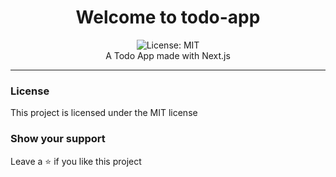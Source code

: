 <div align="center">
<h1 align="center">Welcome to todo-app</h1>
<img alt="License: MIT" src="https://img.shields.io/badge/License-MIT-yellow.svg" /><br>
A Todo App made with Next.js
</div>

***

### License
This project is licensed under the MIT license
### Show your support
Leave a ⭐ if you like this project